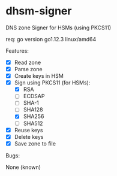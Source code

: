 # dhsm-signer
DNS zone Signer for HSMs (using PKCS11)

req: go version go1.12.3 linux/amd64

Features:
- [x] Read zone
- [x] Parse zone
- [x] Create keys in HSM
- [x] Sign using PKCS11 (for HSMs):
    - [x] RSA
    - [ ] ECDSAP
    - [ ] SHA-1
    - [ ] SHA128
    - [x] SHA256
    - [ ] SHA512
- [x] Reuse keys
- [x] Delete keys
- [x] Save zone to file

Bugs:

None (known)
